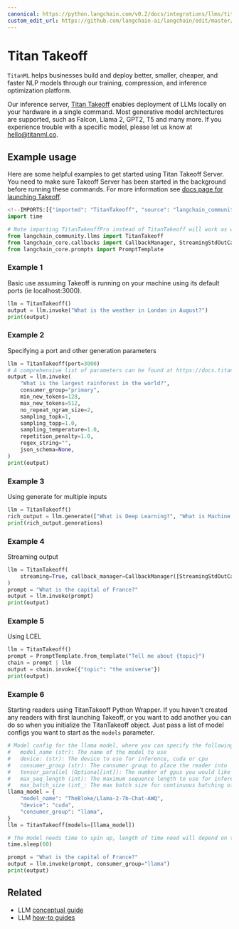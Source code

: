 ```yaml
---
canonical: https://python.langchain.com/v0.2/docs/integrations/llms/titan_takeoff/
custom_edit_url: https://github.com/langchain-ai/langchain/edit/master/docs/docs/integrations/llms/titan_takeoff.ipynb
---
```


# Titan Takeoff

`TitanML` helps businesses build and deploy better, smaller, cheaper, and faster NLP models through our training, compression, and inference optimization platform.

Our inference server, [Titan Takeoff](https://docs.titanml.co/docs/intro) enables deployment of LLMs locally on your hardware in a single command. Most generative model architectures are supported, such as Falcon, Llama 2, GPT2, T5 and many more. If you experience trouble with a specific model, please let us know at hello@titanml.co.

## Example usage
Here are some helpful examples to get started using Titan Takeoff Server. You need to make sure Takeoff Server has been started in the background before running these commands. For more information see [docs page for launching Takeoff](https://docs.titanml.co/docs/Docs/launching/).


```python
<!--IMPORTS:[{"imported": "TitanTakeoff", "source": "langchain_community.llms", "docs": "https://api.python.langchain.com/en/latest/llms/langchain_community.llms.titan_takeoff.TitanTakeoff.html", "title": "Titan Takeoff"}, {"imported": "CallbackManager", "source": "langchain_core.callbacks", "docs": "https://api.python.langchain.com/en/latest/callbacks/langchain_core.callbacks.manager.CallbackManager.html", "title": "Titan Takeoff"}, {"imported": "StreamingStdOutCallbackHandler", "source": "langchain_core.callbacks", "docs": "https://api.python.langchain.com/en/latest/callbacks/langchain_core.callbacks.streaming_stdout.StreamingStdOutCallbackHandler.html", "title": "Titan Takeoff"}, {"imported": "PromptTemplate", "source": "langchain_core.prompts", "docs": "https://api.python.langchain.com/en/latest/prompts/langchain_core.prompts.prompt.PromptTemplate.html", "title": "Titan Takeoff"}]-->
import time

# Note importing TitanTakeoffPro instead of TitanTakeoff will work as well both use same object under the hood
from langchain_community.llms import TitanTakeoff
from langchain_core.callbacks import CallbackManager, StreamingStdOutCallbackHandler
from langchain_core.prompts import PromptTemplate
```

### Example 1

Basic use assuming Takeoff is running on your machine using its default ports (ie localhost:3000).



```python
llm = TitanTakeoff()
output = llm.invoke("What is the weather in London in August?")
print(output)
```

### Example 2

Specifying a port and other generation parameters


```python
llm = TitanTakeoff(port=3000)
# A comprehensive list of parameters can be found at https://docs.titanml.co/docs/next/apis/Takeoff%20inference_REST_API/generate#request
output = llm.invoke(
    "What is the largest rainforest in the world?",
    consumer_group="primary",
    min_new_tokens=128,
    max_new_tokens=512,
    no_repeat_ngram_size=2,
    sampling_topk=1,
    sampling_topp=1.0,
    sampling_temperature=1.0,
    repetition_penalty=1.0,
    regex_string="",
    json_schema=None,
)
print(output)
```

### Example 3

Using generate for multiple inputs


```python
llm = TitanTakeoff()
rich_output = llm.generate(["What is Deep Learning?", "What is Machine Learning?"])
print(rich_output.generations)
```

### Example 4

Streaming output


```python
llm = TitanTakeoff(
    streaming=True, callback_manager=CallbackManager([StreamingStdOutCallbackHandler()])
)
prompt = "What is the capital of France?"
output = llm.invoke(prompt)
print(output)
```

### Example 5

Using LCEL


```python
llm = TitanTakeoff()
prompt = PromptTemplate.from_template("Tell me about {topic}")
chain = prompt | llm
output = chain.invoke({"topic": "the universe"})
print(output)
```

### Example 6

Starting readers using TitanTakeoff Python Wrapper. If you haven't created any readers with first launching Takeoff, or you want to add another you can do so when you initialize the TitanTakeoff object. Just pass a list of model configs you want to start as the `models` parameter.


```python
# Model config for the llama model, where you can specify the following parameters:
#   model_name (str): The name of the model to use
#   device: (str): The device to use for inference, cuda or cpu
#   consumer_group (str): The consumer group to place the reader into
#   tensor_parallel (Optional[int]): The number of gpus you would like your model to be split across
#   max_seq_length (int): The maximum sequence length to use for inference, defaults to 512
#   max_batch_size (int_: The max batch size for continuous batching of requests
llama_model = {
    "model_name": "TheBloke/Llama-2-7b-Chat-AWQ",
    "device": "cuda",
    "consumer_group": "llama",
}
llm = TitanTakeoff(models=[llama_model])

# The model needs time to spin up, length of time need will depend on the size of model and your network connection speed
time.sleep(60)

prompt = "What is the capital of France?"
output = llm.invoke(prompt, consumer_group="llama")
print(output)
```


## Related

- LLM [conceptual guide](/docs/concepts/#llms)
- LLM [how-to guides](/docs/how_to/#llms)